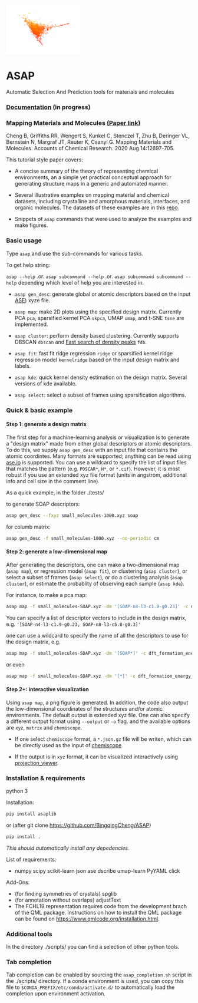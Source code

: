 <p align="left">
  <img src="ASAP-logo.png" width="200" title="logo">
</p>

# ASAP 
Automatic Selection And Prediction tools for materials and molecules

### [Documentation](https://bingqingcheng.github.io/index.html) (in progress)

### Mapping Materials and Molecules [(Paper link)](https://pubs.acs.org/doi/full/10.1021/acs.accounts.0c00403)

Cheng B, Griffiths RR, Wengert S, Kunkel C, Stenczel T, Zhu B, Deringer VL, Bernstein N, Margraf JT, Reuter K, Csanyi G. Mapping Materials and Molecules. Accounts of Chemical Research. 2020 Aug 14:12697-705.

This tutorial style paper covers:

* A concise summary of the theory of representing chemical environments, an a simple yet practical conceptual approach for generating structure maps in a generic and automated manner. 

* Several illustrative examples on mapping material and chemical datasets, including crystalline and amorphous materials, interfaces, and organic molecules. The datasets of these examples are in this [repo](https://github.com/BingqingCheng/Mapping-the-space-of-materials-and-molecules).

* Snippets of `asap` commands that were used to analyze the examples and make figures. 

### Basic usage

Type `asap` and use the sub-commands for various tasks.

To get help string:

`asap --help` .or. `asap subcommand --help` .or. `asap subcommand subcommand --help` depending which level of help you are interested in.

* `asap gen_desc`: generate global or atomic descriptors based on the input [ASE](https://wiki.fysik.dtu.dk/ase/ase/atoms.html)) xyze file. 

* `asap map`: make 2D plots using the specified design matrix. Currently PCA `pca`, sparsified kernel PCA `skpca`, UMAP `umap`, and t-SNE `tsne` are implemented. 

* `asap cluster`: perform density based clustering. Currently supports DBSCAN `dbscan` and [Fast search of density peaks](https://science.sciencemag.org/content/344/6191/1492) `fdb`.

* `asap fit`: fast fit ridge regression `ridge` or sparsified kernel ridge regression model `kernelridge` based on the input design matrix and labels.

* `asap kde`: quick kernel density estimation on the design matrix. Several versions of kde available.

* `asap select`: select a subset of frames using sparsification algorithms.

### Quick & basic example

#### Step 1: generate a design matrix

The first step for a machine-learning analysis or visualization is to generate a "design matrix" made from either global descriptors or atomic descriptors. To do this, we supply `asap gen_desc` with an input file that contains the atomic coordintes. Many formats are supported; anything can be read using [ase.io](https://wiki.fysik.dtu.dk/ase/ase/io/io.html) is supported. You can use a wildcard to specify the list of input files that matches the pattern (e.g. `POSCAR*`, `H*`, or `*.cif`). However, it is most robust if you use an extended xyz file format (units in angstrom, additional info and cell size in the comment line).

As a quick example, in the folder ./tests/

to generate SOAP descriptors:

```bash
asap gen_desc --fxyz small_molecules-1000.xyz soap
```

for columb matrix:

```bash
asap gen_desc -f small_molecules-1000.xyz --no-periodic cm
```

#### Step 2: generate a low-dimensional map

After generating the descriptors, one can make a two-dimensional map (`asap map`), or regression model (`asap fit`), or clustering (`asap cluster`), or select a subset of frames (`asap select`), or do a clustering analysis (`asap cluster`), or estimate the probablity of observing each sample (`asap kde`).

For instance, to make a pca map:

```bash
asap map -f small_molecules-SOAP.xyz -dm '[SOAP-n4-l3-c1.9-g0.23]' -c dft_formation_energy_per_atom_in_eV pca
```

You can specify a list of descriptor vectors to include in the design matrix, e.g. `'[SOAP-n4-l3-c1.9-g0.23, SOAP-n8-l3-c5.0-g0.3]'`

one can use a wildcard to specify the name of all the descriptors to use for the design matrix, e.g.

```bash
asap map -f small_molecules-SOAP.xyz -dm '[SOAP*]' -c dft_formation_energy_per_atom_in_eV pca
```

or even

```bash
asap map -f small_molecules-SOAP.xyz -dm '[*]' -c dft_formation_energy_per_atom_in_eV pca
```

#### Step 2+: interactive visualization

Using `asap map`, a png figure is generated. In addition, the code also output the low-dimensional coordinates of the structures and/or atomic environments. The default output is extended xyz file. One can also specify a different output format using `--output` or `-o` flag. and the available options are `xyz`, `matrix` and `chemiscope`. 

* If one select `chemiscope` format, a `*.json.gz` file will be writen, which can be directly used as the input of [chemiscope](https://github.com/cosmo-epfl/chemiscope)

* If the output is in `xyz` format, it can be visualized interactively using [projection_viewer](https://github.com/chkunkel/projection_viewer).

### Installation & requirements

python 3

Installation:

```bash
pip install asaplib
```

or (after git clone https://github.com/BingqingCheng/ASAP)

```bash
pip install .
```

*This should automatically install any depedencies.*

List of requirements:

+ numpy scipy scikit-learn json ase dscribe umap-learn PyYAML click

Add-Ons:
+ (for finding symmetries of crystals) spglib 
+ (for annotation without overlaps) adjustText
+ The FCHL19 representation requires code from the development brach of the QML package. Instructions on how to install the QML package can be found on https://www.qmlcode.org/installation.html.

### Additional tools
In the directory ./scripts/ you can find a selection of other python tools.

### Tab completion
Tab completion can be enabled by sourcing the `asap_completion.sh` script in the ./scripts/ directory. 
If a conda environment is used, you can copy this file to `$CONDA_PREFIX/etc/conda/activate.d/` to automatically load the completion upon environment activation.
